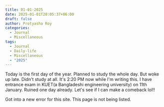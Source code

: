 ```yaml
---
title: 01-01-2025
date: 2025-01-01T20:05:37+06:00
draft: false
author: Protyasha Roy
categories:
  - Journal
  - Miscellaneous
tags:
  - Journal
  - Daily-life
  - Miscellaneous
  - "2025"
---
```


Today is the first day of the year. Planned to study the whole day. But woke up late. Didn't study at all. It's 2:20 PM now while I'm writing this. I have entrance exam in KUET(a Bangladeshi engineering university) on 11th January. Ruined one day already. Let's see if I can make a comeback lol!!

Got into a new error for this site. This page is not being listed.